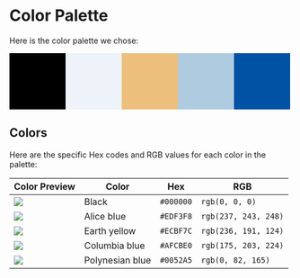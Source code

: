 # Color Palette

Here is the color palette we chose:

<svg width="500" height="100">
  <rect x="0" y="0" width="100" height="100" style="fill:#000000;" />
  <rect x="100" y="0" width="100" height="100" style="fill:#EDF3F8;" />
  <rect x="200" y="0" width="100" height="100" style="fill:#ECBF7C;" />
  <rect x="300" y="0" width="100" height="100" style="fill:#AFCBE0;" />
  <rect x="400" y="0" width="100" height="100" style="fill:#0052A5;" />
</svg>

## Colors

Here are the specific Hex codes and RGB values for each color in the palette:

| Color Preview | Color            | Hex      | RGB               |
| ------------- | ---------------- | -------- | ----------------- |
| <img src="https://img.shields.io/badge/Black-000000"></a>      | Black            | `#000000` | `rgb(0, 0, 0)`     |
| <img src="https://img.shields.io/badge/Alice blue-EDF3F8"></a> | Alice blue       | `#EDF3F8` | `rgb(237, 243, 248)`|
| <img src="https://img.shields.io/badge/Earth yellow-ECBF7C"></a> | Earth yellow     | `#ECBF7C` | `rgb(236, 191, 124)`|
| <img src="https://img.shields.io/badge/Columbia blue -AFCBE0"></a> | Columbia blue    | `#AFCBE0` | `rgb(175, 203, 224)`|
| <img src="https://img.shields.io/badge/Polynesian blue-0052A5"></a> | Polynesian blue  | `#0052A5` | `rgb(0, 82, 165)`   |
